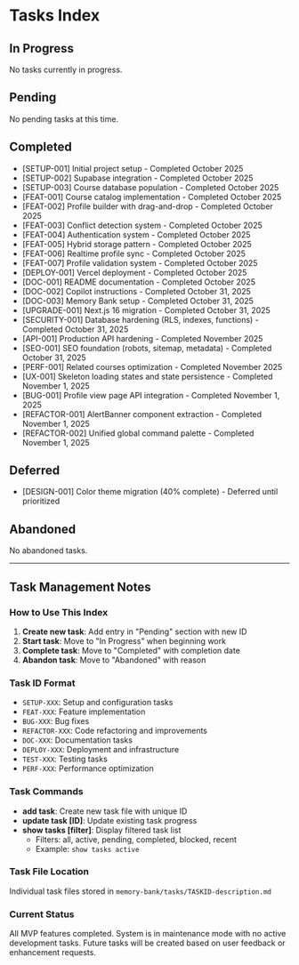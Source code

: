 # Tasks Index

## In Progress
No tasks currently in progress.

## Pending
No pending tasks at this time.

## Completed
- [SETUP-001] Initial project setup - Completed October 2025
- [SETUP-002] Supabase integration - Completed October 2025
- [SETUP-003] Course database population - Completed October 2025
- [FEAT-001] Course catalog implementation - Completed October 2025
- [FEAT-002] Profile builder with drag-and-drop - Completed October 2025
- [FEAT-003] Conflict detection system - Completed October 2025
- [FEAT-004] Authentication system - Completed October 2025
- [FEAT-005] Hybrid storage pattern - Completed October 2025
- [FEAT-006] Realtime profile sync - Completed October 2025
- [FEAT-007] Profile validation system - Completed October 2025
- [DEPLOY-001] Vercel deployment - Completed October 2025
- [DOC-001] README documentation - Completed October 2025
- [DOC-002] Copilot instructions - Completed October 31, 2025
- [DOC-003] Memory Bank setup - Completed October 31, 2025
- [UPGRADE-001] Next.js 16 migration - Completed October 31, 2025
- [SECURITY-001] Database hardening (RLS, indexes, functions) - Completed October 31, 2025
- [API-001] Production API hardening - Completed November 2025
- [SEO-001] SEO foundation (robots, sitemap, metadata) - Completed October 31, 2025
- [PERF-001] Related courses optimization - Completed November 2025
- [UX-001] Skeleton loading states and state persistence - Completed November 1, 2025
- [BUG-001] Profile view page API integration - Completed November 1, 2025
- [REFACTOR-001] AlertBanner component extraction - Completed November 1, 2025
- [REFACTOR-002] Unified global command palette - Completed November 1, 2025

## Deferred
- [DESIGN-001] Color theme migration (40% complete) - Deferred until prioritized

## Abandoned
No abandoned tasks.

---

## Task Management Notes

### How to Use This Index
1. **Create new task**: Add entry in "Pending" section with new ID
2. **Start task**: Move to "In Progress" when beginning work
3. **Complete task**: Move to "Completed" with completion date
4. **Abandon task**: Move to "Abandoned" with reason

### Task ID Format
- `SETUP-XXX`: Setup and configuration tasks
- `FEAT-XXX`: Feature implementation
- `BUG-XXX`: Bug fixes
- `REFACTOR-XXX`: Code refactoring and improvements
- `DOC-XXX`: Documentation tasks
- `DEPLOY-XXX`: Deployment and infrastructure
- `TEST-XXX`: Testing tasks
- `PERF-XXX`: Performance optimization

### Task Commands
- **add task**: Create new task file with unique ID
- **update task [ID]**: Update existing task progress
- **show tasks [filter]**: Display filtered task list
  - Filters: all, active, pending, completed, blocked, recent
  - Example: `show tasks active`

### Task File Location
Individual task files stored in `memory-bank/tasks/TASKID-description.md`

### Current Status
All MVP features completed. System is in maintenance mode with no active development tasks. Future tasks will be created based on user feedback or enhancement requests.
